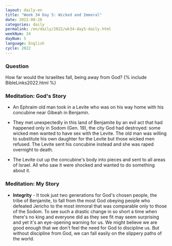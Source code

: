 ```yaml
---
layout: daily-en
title: "Week 34 Day 5: Wicked and Immoral"
date: 2022-08-26
categories: daily
permalink: /en/daily/2022/wk34-day5-daily.html
weekNum: 34
dayNum: 5
language: English
cycle: 2022
---
```

### Question     
How far would the Israelites fall, being away from God?
{% include BibleLinks2022.html %} 

### Meditation: God's Story   
+ An Ephraim old man took in a Levite who was on his way home with his concubine near Gibeah in Benjamin. 

+ They met unexpectedly in this land of Benjamite by an evil act that had happened only in Sodom (Gen. 19), the city God had destroyed: some wicked men wanted to have sex with the Levite. The old man was willing to substitute his own daughter for the Levite but those wicked men refused. The Levite sent his concubine instead and she was raped overnight to death. 

+ The Levite cut up the concubine's body into pieces and sent to all areas of Israel. All who saw it were shocked and wanted to do something about it. 

### Meditation: My Story   
+ **Integrity** - It took just two generations for God's chosen people, the tribe of Benjamite, to fall from the most God obeying people who defeated Jericho to the most immoral that was comparable only to those of the Sodom. To see such a drastic change in so short a time when there's no king and everyone did as they see fit may seem surprising and yet it's an eye-opening warning for us. We might believe we are good enough that we don't feel the need for God to discipline us. But without discipline from God, we can fall easily on the slippery paths of the world. 
